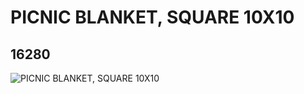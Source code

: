 # PICNIC BLANKET, SQUARE 10X10
## 16280
![PICNIC BLANKET, SQUARE 10X10](https://lc-www-live-s.legocdn.com/media/bricks/5/2/6057892.jpg)